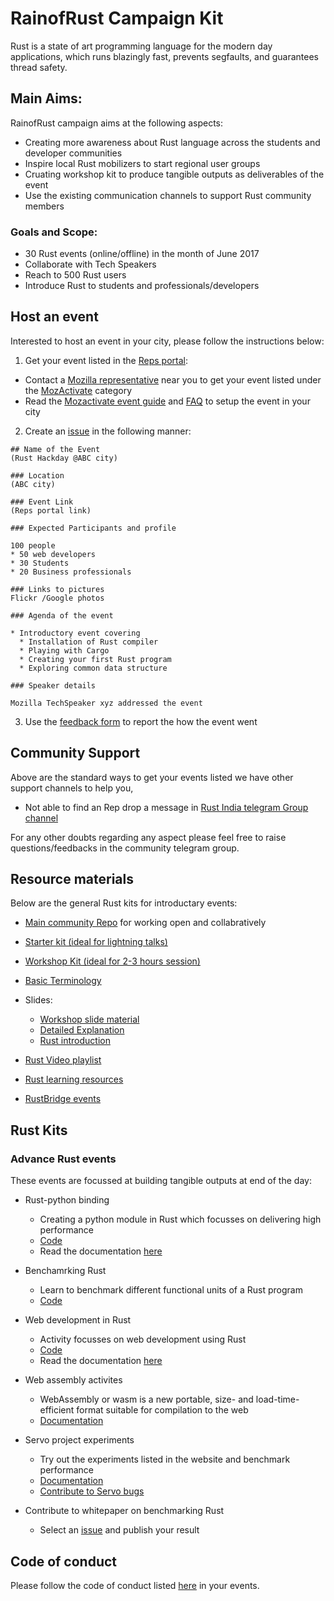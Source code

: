 # RainofRust Campaign Kit

Rust is a state of art programming language for the modern day applications, which runs blazingly fast, prevents segfaults, and guarantees thread safety.

## Main Aims:

RainofRust campaign aims at the following aspects:

* Creating more awareness about Rust language across the students and developer communities
* Inspire local Rust mobilizers to start regional user groups
* Cruating workshop kit to produce tangible outputs as deliverables of the event
* Use the existing communication channels to support Rust community members

### Goals and Scope:

* 30 Rust events (online/offline) in the month of June 2017
* Collaborate with Tech Speakers
* Reach to 500 Rust users
* Introduce Rust to students and professionals/developers

## Host an event 

Interested to host an event in your city, please follow the instructions below:

1. Get your event listed in the [Reps portal](https://reps.mozilla.org/):
  * Contact a [Mozilla representative](https://reps.mozilla.org/people/#/) near you to get your event listed under the [MozActivate](https://activate.mozilla.community/) category
  * Read the [Mozactivate event guide](https://activate.mozilla.community/eventguide/) and [FAQ](https://activate.mozilla.community/faq/) to setup the event in your city
2. Create an [issue](https://github.com/MozillaIndia/RustIndia/issues) in the following manner:

~~~~
## Name of the Event
(Rust Hackday @ABC city)

### Location 
(ABC city)

### Event Link
(Reps portal link)

### Expected Participants and profile

100 people
* 50 web developers
* 30 Students
* 20 Business professionals

### Links to pictures
Flickr /Google photos

### Agenda of the event

* Introductory event covering
  * Installation of Rust compiler
  * Playing with Cargo
  * Creating your first Rust program
  * Exploring common data structure 

### Speaker details

Mozilla TechSpeaker xyz addressed the event
~~~~

3. Use the [feedback form](http://mzl.la/howwasit) to report the how the event went

## Community Support 

Above are the standard ways to get your events listed we have other support channels to help you,

* Not able to find an Rep drop a message in [Rust India telegram Group channel](https://t.me/joinchat/AAAAAEFQaXicCPeaeVIm_Q)

For any other doubts regarding any aspect please feel free to raise questions/feedbacks in the community telegram group.

## Resource materials

Below are the general Rust kits for introductary events:

* [Main community Repo](https://github.com/MozillaIndia/RustIndia) for working open and collabratively

* [Starter kit (ideal for lightning talks)](https://github.com/MozillaTN/Rust/tree/master/short_demo)

* [Workshop Kit (ideal for 2-3 hours session)](https://github.com/MozillaTN/Rust/tree/master/long_demo)

* [Basic Terminology](https://dvigneshwer.wordpress.com/2017/02/25/unraveling-rust-design/)

* Slides: 
  * [Workshop slide material](https://dvigneshwer.github.io/files/Deep_drive_into_Rust_programming_language.pdf)
  * [Detailed Explanation](https://dvigneshwer.github.io/talks/2012-03-01-talk-1)
  * [Rust introduction](http://angrylawyer.github.io/a-dabblers-adventures-in-rust/#slide1)

* [Rust Video playlist](https://www.youtube.com/playlist?list=PLLYM4qs6CxRAudbyqZw14ksNNmCfuZ_JS)

* [Rust learning resources](https://github.com/ctjhoa/rust-learning/)

* [RustBridge events](https://github.com/rust-community/rustbridge)

## Rust Kits

### Advance Rust events 

These events are focussed at building tangible outputs at end of the day:

* Rust-python binding
  * Creating a python module in Rust which focusses on delivering high performance 
  * [Code](./rust_python_fib)
  * Read the documentation [here](https://dvigneshwer.github.io/posts/2016/04/Rust-Python/)

* Benchamrking Rust 
  * Learn to benchmark different functional units of a Rust program
  * [Code](./bench_rust)

* Web development in Rust
  * Activity focusses on web development using Rust
  * [Code](./rust-users)
  * Read the documentation [here](https://dvigneshwer.github.io/posts/2017/05/Rust-web-dev/)

* Web assembly activites
  * WebAssembly or wasm is a new portable, size- and load-time-efficient format suitable for compilation to the web
  * [Documentation](http://webassembly.org/)

* Servo project experiments
  * Try out the experiments listed in the website and benchmark performance
  * [Documentation](https://www.servoexperiments.com/)
  * [Contribute to Servo bugs](https://starters.servo.org/)

* Contribute to whitepaper on benchmarking Rust  
  * Select an [issue](https://github.com/dvigneshwer/Benchmarking_Rust/issues) and publish your result

## Code of conduct 

Please follow the code of conduct listed [here](/code_of_conduct.md) in your events. 
